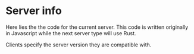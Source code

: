 # Server info

Here lies the the code for the current server. This code is written originally in Javascript while the next server type will use Rust.

Clients specify the server version they are compatible with.